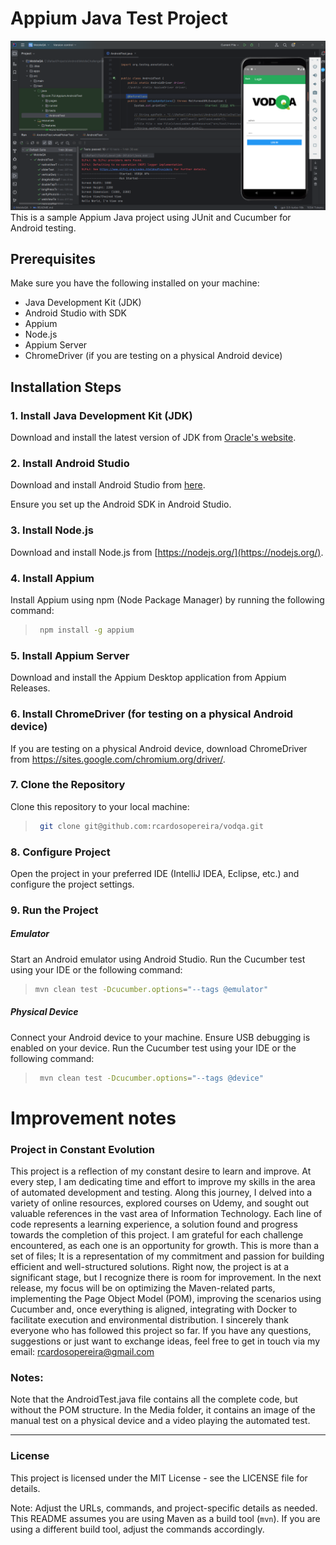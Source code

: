 # Appium Java Test Project
![img.png](img.png)
This is a sample Appium Java project using JUnit and Cucumber for Android testing.

## Prerequisites

Make sure you have the following installed on your machine:

- Java Development Kit (JDK)
- Android Studio with SDK
- Appium
- Node.js
- Appium Server
- ChromeDriver (if you are testing on a physical Android device)

## Installation Steps

### 1. Install Java Development Kit (JDK)

Download and install the latest version of JDK from [Oracle's website](https://www.oracle.com/java/technologies/javase-downloads.html).

### 2. Install Android Studio

Download and install Android Studio from [here](https://developer.android.com/studio).

Ensure you set up the Android SDK in Android Studio.

### 3. Install Node.js

Download and install Node.js from [https://nodejs.org/](https://nodejs.org/).

### 4. Install Appium

Install Appium using npm (Node Package Manager) by running the following command:

> ```bash
>  npm install -g appium
> ```

### 5. Install Appium Server
Download and install the Appium Desktop application from Appium Releases.

### 6. Install ChromeDriver (for testing on a physical Android device)
If you are testing on a physical Android device, download ChromeDriver from https://sites.google.com/chromium.org/driver/.

### 7. Clone the Repository
Clone this repository to your local machine:
> ```bash
>  git clone git@github.com:rcardosopereira/vodqa.git
> ```

### 8. Configure Project
Open the project in your preferred IDE (IntelliJ IDEA, Eclipse, etc.) and configure the project settings.

### 9. Run the Project
##### Emulator
Start an Android emulator using Android Studio.
Run the Cucumber test using your IDE or the following command:
> ```bash
> mvn clean test -Dcucumber.options="--tags @emulator"
> ```

##### Physical Device
Connect your Android device to your machine.
Ensure USB debugging is enabled on your device.
Run the Cucumber test using your IDE or the following command:

> ```bash
>  mvn clean test -Dcucumber.options="--tags @device"
> ```

# Improvement notes
### Project in Constant Evolution
This project is a reflection of my constant desire to learn and improve. At every step, I am dedicating time and effort to improve my skills in the area of automated development and testing. Along this journey, I delved into a variety of online resources, explored courses on Udemy, and sought out valuable references in the vast area of Information Technology.
Each line of code represents a learning experience, a solution found and progress towards the completion of this project. I am grateful for each challenge encountered, as each one is an opportunity for growth.
This is more than a set of files; It is a representation of my commitment and passion for building efficient and well-structured solutions. Right now, the project is at a significant stage, but I recognize there is room for improvement.
In the next release, my focus will be on optimizing the Maven-related parts, implementing the Page Object Model (POM), improving the scenarios using Cucumber and, once everything is aligned, integrating with Docker to facilitate execution and environmental distribution.
I sincerely thank everyone who has followed this project so far. If you have any questions, suggestions or just want to exchange ideas, feel free to get in touch via my email: rcardosopereira@gmail.com

### Notes: 
Note that the AndroidTest.java file contains all the complete code, but without the POM structure.
In the Media folder, it contains an image of the manual test on a physical device and a video playing the automated test.

----
### License
This project is licensed under the MIT License - see the LICENSE file for details.

Note: Adjust the URLs, commands, and project-specific details as needed. This README assumes you are using Maven as a build tool (`mvn`). If you are using a different build tool, adjust the commands accordingly.
